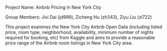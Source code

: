 Project Name: Airbnb Pricing in New York City

Group Members: Jixi Dai (jd999), Zicheng Hu (zh343), Ziyu Liu (zl722)

This project examines the New York City Airbnb Open Data (including listed price, room type, neighborhood, availability, minimum number of nights required for booking, etc) from Kaggle and aims to provide a reasonable price range of the Airbnb room listings in New York City area.
